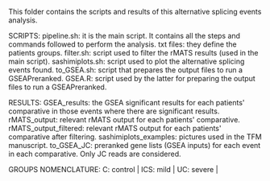 This folder contains the scripts and results of this alternative splicing events analysis. 

SCRIPTS:
  pipeline.sh: it is the main script. It contains all the steps and commands followed to perform the analysis.
  txt files: they define the patients groups.
  filter.sh: script used to filter the rMATS results (used in the main script).
  sashimiplots.sh: script used to plot the alternative splicing events found. 
  to_GSEA.sh: script that prepares the output files to run a GSEAPreranked. 
  GSEA.R: script used by the latter for preparing the output files to run a GSEAPreranked. 

RESULTS:
  GSEA_results: the GSEA significant results for each patients' comparative in those events where there are significant results.
  rMATS_output: relevant rMATS output for each patients' comparative.
  rMATS_output_filtered: relevant rMATS output for each patients' comparative after filtering. 
  sashimiplots_examples: pictures used in the TFM manuscript. 
  to_GSEA_JC: preranked gene lists (GSEA inputs) for each event in each comparative. Only JC reads are considered. 

GROUPS NOMENCLATURE:
  C: control |
  ICS: mild |
  UC: severe |
